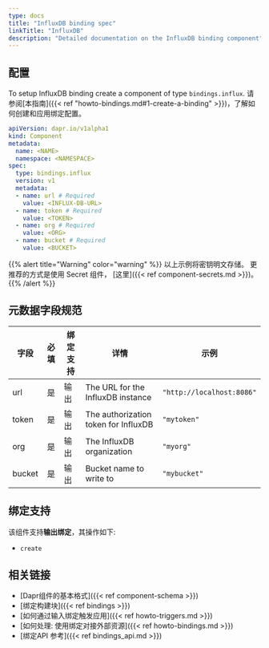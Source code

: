 ```yaml
---
type: docs
title: "InfluxDB binding spec"
linkTitle: "InfluxDB"
description: "Detailed documentation on the InfluxDB binding component"
---
```


## 配置

To setup InfluxDB binding create a component of type `bindings.influx`. 请参阅[本指南]({{< ref "howto-bindings.md#1-create-a-binding" >}})，了解如何创建和应用绑定配置。


```yaml
apiVersion: dapr.io/v1alpha1
kind: Component
metadata:
  name: <NAME>
  namespace: <NAMESPACE>
spec:
  type: bindings.influx
  version: v1
  metadata:
  - name: url # Required
    value: <INFLUX-DB-URL>
  - name: token # Required
    value: <TOKEN>
  - name: org # Required
    value: <ORG>
  - name: bucket # Required
    value: <BUCKET>
```

{{% alert title="Warning" color="warning" %}}
以上示例将密钥明文存储。 更推荐的方式是使用 Secret 组件， [这里]({{< ref component-secrets.md >}})。
{{% /alert %}}

## 元数据字段规范

| 字段     | 必填 | 绑定支持 | 详情                                   | 示例                        |
| ------ |:--:| ---- | ------------------------------------ | ------------------------- |
| url    | 是  | 输出   | The URL for the InfluxDB instance    | `"http://localhost:8086"` |
| token  | 是  | 输出   | The authorization token for InfluxDB | `"mytoken"`               |
| org    | 是  | 输出   | The InfluxDB organization            | `"myorg"`                 |
| bucket | 是  | 输出   | Bucket name to write to              | `"mybucket"`              |

## 绑定支持

该组件支持**输出绑定**，其操作如下:

- `create`

## 相关链接

- [Dapr组件的基本格式]({{< ref component-schema >}})
- [绑定构建块]({{< ref bindings >}})
- [如何通过输入绑定触发应用]({{< ref howto-triggers.md >}})
- [如何处理: 使用绑定对接外部资源]({{< ref howto-bindings.md >}})
- [绑定API 参考]({{< ref bindings_api.md >}})
